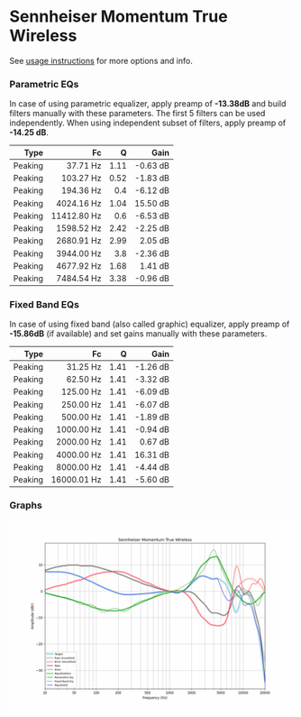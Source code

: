 # Sennheiser Momentum True Wireless
See [usage instructions](https://github.com/jaakkopasanen/AutoEq#usage) for more options and info.

### Parametric EQs
In case of using parametric equalizer, apply preamp of **-13.38dB** and build filters manually
with these parameters. The first 5 filters can be used independently.
When using independent subset of filters, apply preamp of **-14.25 dB**.

| Type    | Fc          |    Q | Gain     |
|--------:|------------:|-----:|---------:|
| Peaking | 37.71 Hz    | 1.11 | -0.63 dB |
| Peaking | 103.27 Hz   | 0.52 | -1.83 dB |
| Peaking | 194.36 Hz   | 0.4  | -6.12 dB |
| Peaking | 4024.16 Hz  | 1.04 | 15.50 dB |
| Peaking | 11412.80 Hz | 0.6  | -6.53 dB |
| Peaking | 1598.52 Hz  | 2.42 | -2.25 dB |
| Peaking | 2680.91 Hz  | 2.99 | 2.05 dB  |
| Peaking | 3944.00 Hz  | 3.8  | -2.36 dB |
| Peaking | 4677.92 Hz  | 1.68 | 1.41 dB  |
| Peaking | 7484.54 Hz  | 3.38 | -0.96 dB |

### Fixed Band EQs
In case of using fixed band (also called graphic) equalizer, apply preamp of **-15.86dB**
(if available) and set gains manually with these parameters.

| Type    | Fc          |    Q | Gain     |
|--------:|------------:|-----:|---------:|
| Peaking | 31.25 Hz    | 1.41 | -1.26 dB |
| Peaking | 62.50 Hz    | 1.41 | -3.32 dB |
| Peaking | 125.00 Hz   | 1.41 | -6.09 dB |
| Peaking | 250.00 Hz   | 1.41 | -6.07 dB |
| Peaking | 500.00 Hz   | 1.41 | -1.89 dB |
| Peaking | 1000.00 Hz  | 1.41 | -0.94 dB |
| Peaking | 2000.00 Hz  | 1.41 | 0.67 dB  |
| Peaking | 4000.00 Hz  | 1.41 | 16.31 dB |
| Peaking | 8000.00 Hz  | 1.41 | -4.44 dB |
| Peaking | 16000.01 Hz | 1.41 | -5.60 dB |

### Graphs
![](./Sennheiser%20Momentum%20True%20Wireless.png)